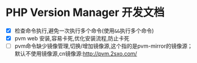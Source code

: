# PHP Version Manager 开发文档

- [x] 检查命令执行,避免一次执行多个命令(使用`&&`执行多个命令)
- [x] pvm web 安装,容易卡死,优化安装流程,防止卡死
- [ ] pvm命令缺少镜像管理,切换/增加镜像源,这个指的是pvm-mirror的镜像源；默认不使用镜像源,cn镜像源:http://pvm.2sxo.com/